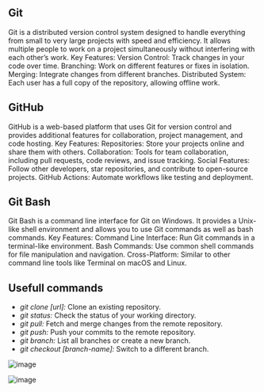 ## Git
Git is a distributed version control system designed to handle everything from small to very large projects with speed and efficiency. 
It allows multiple people to work on a project simultaneously without interfering with each other’s work.
Key Features:
Version Control: Track changes in your code over time.
Branching: Work on different features or fixes in isolation.
Merging: Integrate changes from different branches.
Distributed System: Each user has a full copy of the repository, allowing offline work.
## GitHub
GitHub is a web-based platform that uses Git for version control and provides additional features for collaboration, project management, and code hosting.
Key Features:
Repositories: Store your projects online and share them with others.
Collaboration: Tools for team collaboration, including pull requests, code reviews, and issue tracking.
Social Features: Follow other developers, star repositories, and contribute to open-source projects.
GitHub Actions: Automate workflows like testing and deployment.
## Git Bash
Git Bash is a command line interface for Git on Windows. It provides a Unix-like shell environment and allows you to use Git commands as well as bash commands.
Key Features:
Command Line Interface: Run Git commands in a terminal-like environment.
Bash Commands: Use common shell commands for file manipulation and navigation.
Cross-Platform: Similar to other command line tools like Terminal on macOS and Linux.

## Usefull commands
- *git clone [url]:* Clone an existing repository.
- *git status:* Check the status of your working directory.
- *git pull:* Fetch and merge changes from the remote repository.
- *git push:* Push your commits to the remote repository.
- *git branch:* List all branches or create a new branch.
- *git checkout [branch-name]:* Switch to a different branch.

![image](https://github.com/user-attachments/assets/ef57949e-dbf4-41fa-a9fb-dc4b19d42637)

![image](https://github.com/user-attachments/assets/87acbb8e-278b-4d50-bee8-3c6d1fea08ec)
